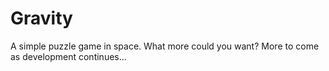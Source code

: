 # Gravity

A simple puzzle game in space. What more could you want? More to come as development continues...

